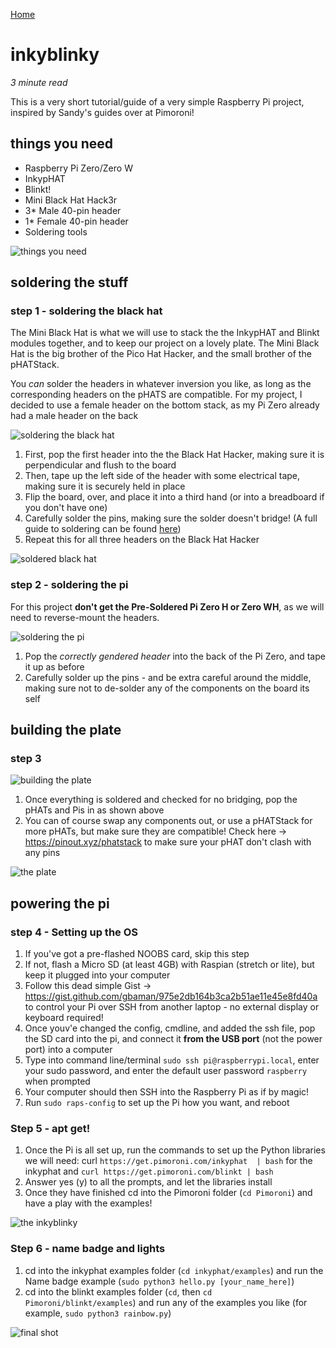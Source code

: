 [Home](http://3h4.uk)
# inkyblinky
*3 minute read*

This is a very short tutorial/guide of a very simple Raspberry Pi project, inspired by Sandy's guides over at Pimoroni!

## things you need
- Raspberry Pi Zero/Zero W
- InkypHAT
- Blinkt!
- Mini Black Hat Hack3r
- 3* Male 40-pin header
- 1* Female 40-pin header
- Soldering tools

![things you need](https://github.com/3hundred4teen/3hundred4teen/blob/master/inkyblinky-1.jpg?raw=true "things you need")

## soldering the stuff
### step 1 - soldering the black hat
The Mini Black Hat is what we will use to stack the the InkypHAT and Blinkt modules together, and to keep our project on a lovely plate. The Mini Black Hat is the big brother of the Pico Hat Hacker, and the small brother of the pHATStack.

You *can* solder the headers in whatever inversion you like, as long as the corresponding headers on the pHATS are compatible. For my project, I decided to use a female header on the bottom stack, as my Pi Zero already had a male header on the back

![soldering the black hat](https://github.com/3hundred4teen/3hundred4teen/blob/master/inkyblinky-4.jpeg "soldering the black hat")

1. First, pop the first header into the the Black Hat Hacker, making sure it is perpendicular and flush to the board
2. Then, tape up the left side of the header with some electrical tape, making sure it is securely held in place
3. Flip the board, over, and place it into a third hand (or into a breadboard if you don't have one)
4. Carefully solder the pins, making sure the solder doesn't bridge! (A full guide to soldering can be found [here](https://learn.pimoroni.com/tutorial/sandyj/the-ultimate-guide-to-soldering))
5. Repeat this for all three headers on the Black Hat Hacker

![soldered black hat](https://github.com/3hundred4teen/3hundred4teen/blob/master/inkyblinky-3.jpeg "soldered the black hat")

### step 2 - soldering the pi
For this project **don't get the Pre-Soldered Pi Zero H or Zero WH**, as we will need to reverse-mount the headers.

![soldering the pi](https://github.com/3hundred4teen/3hundred4teen/blob/master/inkyblinky-5.jpg "soldering the pi")

1. Pop the *correctly gendered header* into the back of the Pi Zero, and tape it up as before
2. Carefully solder up the pins - and be extra careful around the middle, making sure not to de-solder any of the components on the board its self

## building the plate
### step 3 

![building the plate](https://github.com/3hundred4teen/3hundred4teen/blob/master/inkyblinky-6.jpg "building the plate")

1. Once everything is soldered and checked for no bridging, pop the pHATs and Pis in as shown above
2. You can of course swap any components out, or use a pHATStack for more pHATs, but make sure they are compatible! Check here -> https://pinout.xyz/phatstack to make sure your pHAT don't clash with any pins

![the plate](https://github.com/3hundred4teen/3hundred4teen/blob/master/inkyblinky-7.jpg "the plate")

## powering the pi
### step 4 - Setting up the OS
1. If you've got a pre-flashed NOOBS card, skip this step
2. If not, flash a Micro SD (at least 4GB) with Raspian (stretch or lite), but keep it plugged into your computer
3. Follow this dead simple Gist -> https://gist.github.com/gbaman/975e2db164b3ca2b51ae11e45e8fd40a to control your Pi over SSH from another laptop - no external display or keyboard required!
4. Once youv'e changed the config, cmdline, and added the ssh file, pop the SD card into the pi, and connect it **from the USB port** (not the power port) into a computer
5. Type into command line/terminal `sudo ssh pi@raspberrypi.local`, enter your sudo password, and enter the default user password `raspberry` when prompted
6. Your computer should then SSH into the Raspberry Pi as if by magic!
7. Run `sudo raps-config` to set up the Pi how you want, and reboot

### Step 5 - apt get!
1. Once the Pi is all set up, run the commands to set up the Python libraries we will need: curl `https://get.pimoroni.com/inkyphat  | bash` for the inkyphat and `curl https://get.pimoroni.com/blinkt | bash`
2. Answer yes (y) to all the prompts, and let the libraries install
3. Once they have finished cd into the Pimoroni folder (`cd Pimoroni`) and have a play with the examples!

![the inkyblinky](https://github.com/3hundred4teen/3hundred4teen/blob/master/inkyblinky-9.jpeg "the inkyblinky")

### Step 6 - name badge and lights
1. cd into the inkyphat examples folder (`cd inkyphat/examples`) and run the Name badge example (`sudo python3 hello.py [your_name_here]`)
2. cd into the blinkt examples folder (`cd`, then `cd Pimoroni/blinkt/examples`) and run any of the examples you like (for example, `sudo python3 rainbow.py`)

![final shot](https://github.com/3hundred4teen/3hundred4teen/blob/master/inkyblinky-10.jpg "final shot")
